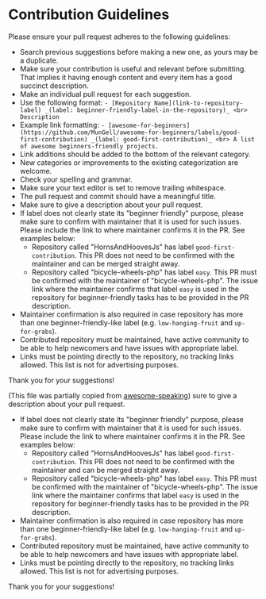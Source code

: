 # Contribution Guidelines

Please ensure your pull request adheres to the following guidelines:

- Search previous suggestions before making a new one, as yours may be a duplicate.
- Make sure your contribution is useful and relevant before submitting. That implies it having enough content and every item has a good succinct description.
- Make an individual pull request for each suggestion.
- Use the following format: `- [Repository Name](link-to-repository-label) _(label: beginner-friendly-label-in-the-repository)_ <br> Description`
- Example link formatting: `- [awesome-for-beginners](https://github.com/MunGell/awesome-for-beginners/labels/good-first-contribution) _(label: good-first-contribution)_ <br> A list of awesome beginners-friendly projects.`
- Link additions should be added to the bottom of the relevant category.
- New categories or improvements to the existing categorization are welcome.
- Check your spelling and grammar.
- Make sure your text editor is set to remove trailing whitespace.
- The pull request and commit should have a meaningful title.
- Make sure to give a description about your pull request.
- If label does not clearly state its "beginner friendly" purpose, please make sure to confirm with maintainer that it is used for such issues. Please include the link to where maintainer confirms it in the PR. See examples below:
  - Repository called "HornsAndHoovesJs" has label `good-first-contribution`. This PR does not need to be confirmed with the maintainer and can be merged straight away.
  - Repository called "bicycle-wheels-php" has label `easy`. This PR must be confirmed with the maintainer of "bicycle-wheels-php". The issue link where the maintainer confirms that label `easy` is used in the repository for beginner-friendly tasks has to be provided in the PR description.
- Maintainer confirmation is also required in case repository has more than one beginner-friendly-like label (e.g. `low-hanging-fruit` and `up-for-grabs`).
- Contributed repository must be maintained, have active community to be able to help newcomers and have issues with appropriate label.
- Links must be pointing directly to the repository, no tracking links allowed. This list is not for advertising purposes.

Thank you for your suggestions!

(This file was partially copied from [awesome-speaking](https://github.com/matteofigus/awesome-speaking))
 sure to give a description about your pull request.
- If label does not clearly state its "beginner friendly" purpose, please make sure to confirm with maintainer that it is used for such issues. Please include the link to where maintainer confirms it in the PR. See examples below:
  - Repository called "HornsAndHoovesJs" has label `good-first-contribution`. This PR does not need to be confirmed with the maintainer and can be merged straight away.
  - Repository called "bicycle-wheels-php" has label `easy`. This PR must be confirmed with the maintainer of "bicycle-wheels-php". The issue link where the maintainer confirms that label `easy` is used in the repository for beginner-friendly tasks has to be provided in the PR description.
- Maintainer confirmation is also required in case repository has more than one beginner-friendly-like label (e.g. `low-hanging-fruit` and `up-for-grabs`).
- Contributed repository must be maintained, have active community to be able to help newcomers and have issues with appropriate label.
- Links must be pointing directly to the repository, no tracking links allowed. This list is not for advertising purposes.

Thank you for your suggestions!
